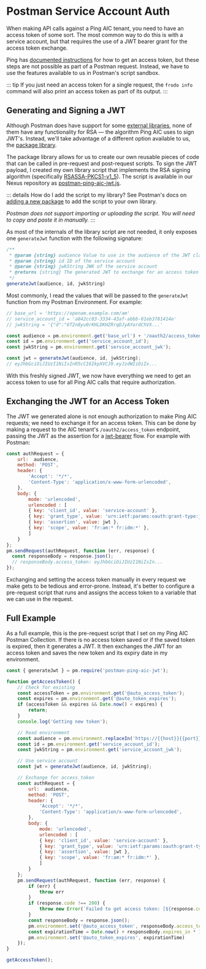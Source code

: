 # Postman Service Account Auth

When making API calls against a Ping AIC tenant, you need to have an access token of some sort. The most common way to do this is with a service account, but that requires the use of a JWT bearer grant for the access token exchange.

Ping has [documented instructions](https://backstage.forgerock.com/docs/idcloud/latest/developer-docs/authenticate-to-rest-api-with-access-token.html) for how to get an access token, but these steps are not possible as part of a Postman request. Instead, we have to use the features available to us in Postman's script sandbox.

::: tip
If you just need an access token for a single request, the `frodo info` command will also print an access token as part of its output.
:::

## Generating and Signing a JWT

Although Postman does have support for some [external libraries](https://learning.postman.com/docs/tests-and-scripts/write-scripts/postman-sandbox-api-reference/#using-external-libraries), none of them have any functionality for RSA — the algorithm Ping AIC uses to sign JWT's.  Instead, we'll take advantage of a different option available to us, the [package library](https://learning.postman.com/docs/tests-and-scripts/write-scripts/package-library/).

The package library allows for us to create our own reusable pieces of code that can be called in pre-request and post-request scripts. To sign the JWT payload, I created my own library script that implements the RSA signing algorithm (specifically [RSASSA-PKCS1-v1_5](https://datatracker.ietf.org/doc/html/rfc3447#section-8.2)). The script is available in our Nexus repository as [postman-ping-aic-jwt.js](https://nexus.trivir.com/repository/postman-libs/postman-ping-aic-jwt.js).

::: details How do I add the script to my library?
See Postman's docs on [adding a new package](https://learning.postman.com/docs/tests-and-scripts/write-scripts/package-library/#add-a-new-package) to add the script to your own library.

*Postman does not support importing or uploading the script. You will need to copy and paste it in manually.*
:::

As most of the internals of the library script are not needed, it only exposes one `generateJwt` function with the following signature:

```js
/**
 * @param {string} audience Value to use in the audience of the JWT claim
 * @param {string} id ID of the service account
 * @param {string} jwkString JWK of the service account
 * @returns {string} The generated JWT to exchange for an access token
 */
generateJwt(audience, id, jwkString) 
```

Most commonly, I read the values that will be passed to the `generateJwt` function from my Postman Environment. For example:

```js
// base_url = 'https://openam.example.com/am'
// service_account_id = 'a842cc03-3334-43af-abbb-01eb3781414e'
// jwkString = '{"d":"6T2n8yu0rKHLDKHZRrqDJyAYordChVX...'

const audience = pm.environment.get('base_url') + '/oauth2/access_token';
const id = pm.environment.get('service_account_id');
const jwkString = pm.environment.get('service_account_jwk');

const jwt = generateJwt(audience, id, jwkString);
// eyJhbGciOiJIUzI1NiIsInR5cCI6IkpXVCJ9.eyJzdWIiOiIx...
```

With this freshly signed JWT, we now have everything we need to get an access token to use for all Ping AIC calls that require authorization.

## Exchanging the JWT for an Access Token

The JWT we generated alone is not enough authorization to make Ping AIC requests; we need to exchange it for an access token. This can be done by making a request to the AIC tenant's `/oauth2/access_token` endpoint, passing the JWT as the assertion for a [jwt-bearer](https://datatracker.ietf.org/doc/html/rfc7523) flow. For example with Postman:

```js
const authRequest = {
    url:  audience,
    method: 'POST',
    header: {
        'Accept': '*/*',
        'Content-Type': 'application/x-www-form-urlencoded',
    },
    body: {
        mode: 'urlencoded',
        urlencoded : [
        { key: 'client_id', value: 'service-account' },
        { key: 'grant_type', value: 'urn:ietf:params:oauth:grant-type:jwt-bearer' },
        { key: 'assertion', value: jwt },
        { key: 'scope', value: 'fr:am:* fr:idm:*' },
        ]
    }
};
pm.sendRequest(authRequest, function (err, response) {
  const responseBody = response.json();
  // responseBody.access_token: eyJhbGciOiJIUzI1NiIsIn...
});
```

Exchanging and setting the access token manually in every request we make gets to be tedious and error-prone. Instead, it's better to configure a pre-request script that runs and assigns the access token to a variable that we can use in the request.

## Full Example

As a full example, this is the pre-request script that I set on my Ping AIC Postman Collection. If there is no access token saved or if the saved token is expired, then it generates a JWT. It then exchanges the JWT for an access token and saves the new token and its expiry date in my environment.

```js
const { generateJwt } = pm.require('postman-ping-aic-jwt');

function getAccessToken() {
    // Check for existing
    const accessToken = pm.environment.get('@auto_access_token');
    const expires = pm.environment.get('@auto_token_expires');
    if (accessToken && expires && Date.now() < expires) {
        return;
    }
    console.log('Getting new token');

    // Read environment
    const audience = pm.environment.replaceIn('https://{{host}}{{port}}{{am_path}}/oauth2/access_token');
    const id = pm.environment.get('service_account_id');
    const jwkString = pm.environment.get('service_account_jwk');

    // Use service account
    const jwt = generateJwt(audience, id, jwkString);

    // Exchange for access_token
    const authRequest = {
        url:  audience,
        method: 'POST',
        header: {
            'Accept': '*/*',
            'Content-Type': 'application/x-www-form-urlencoded',
        },
        body: {
            mode: 'urlencoded',
            urlencoded : [
            { key: 'client_id', value: 'service-account' },
            { key: 'grant_type', value: 'urn:ietf:params:oauth:grant-type:jwt-bearer' },
            { key: 'assertion', value: jwt },
            { key: 'scope', value: 'fr:am:* fr:idm:*' },
            ]
        }
    };
    pm.sendRequest(authRequest, function (err, response) {
        if (err) {
            throw err
        }
        if (response.code !== 200) {
            throw new Error(`Failed to get access token: [${response.code}]: ${response.text()}`)
        }
        const responseBody = response.json();
        pm.environment.set('@auto_access_token', responseBody.access_token);
        const expirationTime = Date.now() + responseBody.expires_in * 1000
        pm.environment.set('@auto_token_expires', expirationTime)
    });
}

getAccessToken();
```
